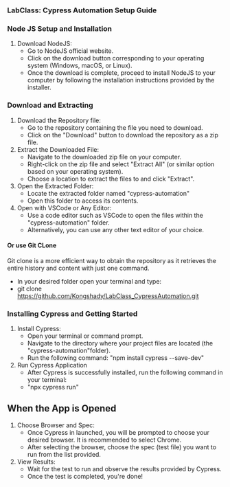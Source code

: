 ### LabClass: Cypress Automation Setup Guide ###

### Node JS Setup and Installation
1. Download NodeJS:
   - Go to NodeJS official website.
   - Click on the download button corresponding to your operating system (Windows, macOS, or Linux).
   - Once the download is complete, proceed to install NodeJS to your computer by following the installation instructions provided by the installer.

### Download and Extracting
1. Download the Repository file:
   - Go to the repository containing the file you need to download.
   - Click on the "Download" button to download the repository as a zip file.
2. Extract the Downloaded File:
   - Navigate to the downloaded zip file on your computer.
   - Right-click on the zip file and select "Extract All" (or similar option based on your operating system).
   - Choose a location to extract the files to and click "Extract".
3. Open the Extracted Folder:
   - Locate the extracted folder named "cypress-automation"
   - Open this folder to access its contents.
4. Open with VSCode or Any Editor:
   - Use a code editor such as VSCode to open the files within the "cypress-automation" folder.
   - Alternatively, you can use any other text editor of your choice.

#### Or use Git CLone 

Git clone is a more efficient way to obtain the repository as it retrieves the entire history and content with just one command.
- In your desired folder open your terminal and type:
- git clone https://github.com/Kongshady/LabClass_CypressAutomation.git

### Installing Cypress and Getting Started
1. Install Cypress:
   - Open your terminal or command prompt.
   - Navigate to the directory where your project files are located (the "cypress-automation"folder).
   - Run the following command: "npm install cypress --save-dev"
2. Run Cypress Application
   - After Cypress is successfully installed, run the following command in your terminal:
   - "npx cypress run"
  
## When the App is Opened ##

1. Choose Browser and Spec:
   - Once Cypress in launched, you will be prompted to choose your desired browser. It is recommended to select Chrome.
   - After selecting the browser, choose the spec (test file) you want to run from the list provided.
2. View Results:
   - Wait for the test to run and observe the results provided by Cypress.
   - Once the test is completed, you're done!
